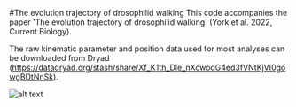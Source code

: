 #The evolution trajectory of drosophilid walking
This code accompanies the paper 'The evolution trajectory of drosophilid walking' (York et al. 2022, Current Biology). 

The raw kinematic parameter and position data used for most analyses can be downloaded from Dryad (https://datadryad.org/stash/share/Xf_K1th_Dle_nXcwodG4ed3fVNtKjVI0gowgBDtNnSk). 

![alt text](https://github.com/ryanayork/fly_locomotor_evolution/blob/main/etc/banner.png)
